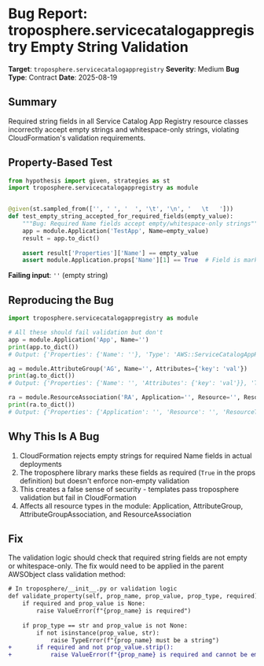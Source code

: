 # Bug Report: troposphere.servicecatalogappregistry Empty String Validation

**Target**: `troposphere.servicecatalogappregistry`
**Severity**: Medium
**Bug Type**: Contract
**Date**: 2025-08-19

## Summary

Required string fields in all Service Catalog App Registry resource classes incorrectly accept empty strings and whitespace-only strings, violating CloudFormation's validation requirements.

## Property-Based Test

```python
from hypothesis import given, strategies as st
import troposphere.servicecatalogappregistry as module


@given(st.sampled_from(['', ' ', '  ', '\t', '\n', '   \t   ']))
def test_empty_string_accepted_for_required_fields(empty_value):
    """Bug: Required Name fields accept empty/whitespace-only strings"""
    app = module.Application('TestApp', Name=empty_value)
    result = app.to_dict()
    
    assert result['Properties']['Name'] == empty_value
    assert module.Application.props['Name'][1] == True  # Field is marked as required
```

**Failing input**: `''` (empty string)

## Reproducing the Bug

```python
import troposphere.servicecatalogappregistry as module

# All these should fail validation but don't
app = module.Application('App', Name='')
print(app.to_dict())
# Output: {'Properties': {'Name': ''}, 'Type': 'AWS::ServiceCatalogAppRegistry::Application'}

ag = module.AttributeGroup('AG', Name='', Attributes={'key': 'val'})
print(ag.to_dict())
# Output: {'Properties': {'Name': '', 'Attributes': {'key': 'val'}}, 'Type': 'AWS::ServiceCatalogAppRegistry::AttributeGroup'}

ra = module.ResourceAssociation('RA', Application='', Resource='', ResourceType='')
print(ra.to_dict())
# Output: {'Properties': {'Application': '', 'Resource': '', 'ResourceType': ''}, 'Type': 'AWS::ServiceCatalogAppRegistry::ResourceAssociation'}
```

## Why This Is A Bug

1. CloudFormation rejects empty strings for required Name fields in actual deployments
2. The troposphere library marks these fields as required (`True` in the props definition) but doesn't enforce non-empty validation
3. This creates a false sense of security - templates pass troposphere validation but fail in CloudFormation
4. Affects all resource types in the module: Application, AttributeGroup, AttributeGroupAssociation, and ResourceAssociation

## Fix

The validation logic should check that required string fields are not empty or whitespace-only. The fix would need to be applied in the parent AWSObject class validation method:

```diff
# In troposphere/__init__.py or validation logic
def validate_property(self, prop_name, prop_value, prop_type, required):
    if required and prop_value is None:
        raise ValueError(f"{prop_name} is required")
    
    if prop_type == str and prop_value is not None:
        if not isinstance(prop_value, str):
            raise TypeError(f"{prop_name} must be a string")
+       if required and not prop_value.strip():
+           raise ValueError(f"{prop_name} is required and cannot be empty or whitespace-only")
```